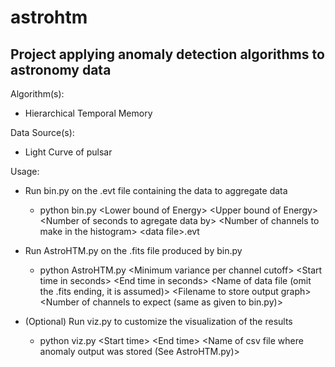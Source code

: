 # astrohtm

## Project applying anomaly detection algorithms to astronomy data

Algorithm(s):
* Hierarchical Temporal Memory

Data Source(s):
* Light Curve of pulsar

Usage:
* Run bin.py on the .evt file containing the data to aggregate data
  * python bin.py  \<Lower bound of Energy> \<Upper bound of Energy> \<Number of seconds to agregate data by> \<Number of channels to make in the histogram> \<data file>.evt
  
* Run AstroHTM.py on the .fits file produced by bin.py
  * python AstroHTM.py \<Minimum variance per channel cutoff> \<Start time in seconds> \<End time in seconds> \<Name of data file (omit the .fits ending, it is assumed)> \<Filename to store output graph> <Number of channels to expect (same as given to bin.py)>

* (Optional) Run viz.py to customize the visualization of the results
  * python viz.py \<Start time> \<End time> \<Name of csv file where anomaly output was stored (See AstroHTM.py)>
